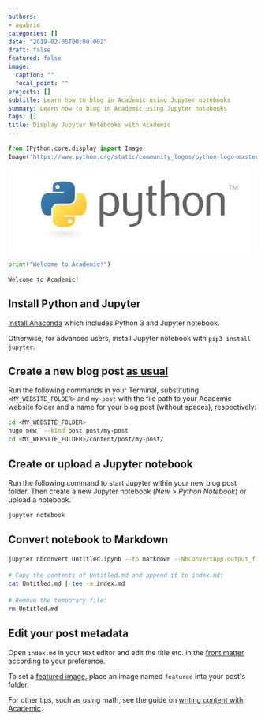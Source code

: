 ```yaml
---
authors:
- agabrio
categories: []
date: "2019-02-05T00:00:00Z"
draft: false
featured: false
image:
  caption: ""
  focal_point: ""
projects: []
subtitle: Learn how to blog in Academic using Jupyter notebooks
summary: Learn how to blog in Academic using Jupyter notebooks
tags: []
title: Display Jupyter Notebooks with Academic
---
```



```python
from IPython.core.display import Image
Image('https://www.python.org/static/community_logos/python-logo-master-v3-TM-flattened.png')
```




![png](./academic_0_0.png)




```python
print("Welcome to Academic!")
```

    Welcome to Academic!


## Install Python and Jupyter

[Install Anaconda](https://www.anaconda.com/distribution/#download-section) which includes Python 3 and Jupyter notebook.

Otherwise, for advanced users, install Jupyter notebook with `pip3 install jupyter`.

## Create a new blog post [as usual](https://sourcethemes.com/academic/docs/managing-content/#create-a-blog-post)

Run the following commands in your Terminal, substituting `<MY_WEBSITE_FOLDER>` and `my-post` with the file path to your Academic website folder and a name for your blog post (without spaces), respectively:  

```bash
cd <MY_WEBSITE_FOLDER>
hugo new  --kind post post/my-post
cd <MY_WEBSITE_FOLDER>/content/post/my-post/
```

## Create or upload a Jupyter notebook

Run the following command to start Jupyter within your new blog post folder. Then create a new Jupyter notebook (*New > Python Notebook*) or upload a notebook.

```bash
jupyter notebook
```

## Convert notebook to Markdown

```bash
jupyter nbconvert Untitled.ipynb --to markdown --NbConvertApp.output_files_dir=.

# Copy the contents of Untitled.md and append it to index.md:
cat Untitled.md | tee -a index.md

# Remove the temporary file:
rm Untitled.md
```

## Edit your post metadata

Open `index.md` in your text editor and edit the title etc. in the [front matter](https://sourcethemes.com/academic/docs/front-matter/) according to your preference.

To set a [featured image](https://sourcethemes.com/academic/docs/managing-content/#featured-image), place an image named `featured` into your post's folder.

For other tips, such as using math, see the guide on [writing content with Academic](https://sourcethemes.com/academic/docs/writing-markdown-latex/). 
